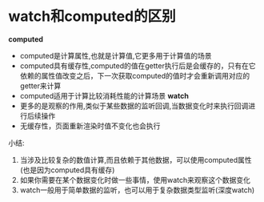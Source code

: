 # watch和computed的区别
**computed**
+ computed是计算属性,也就是计算值,它更多用于计算值的场景
+ computed具有缓存性,computed的值在getter执行后是会缓存的，只有在它依赖的属性值改变之后，下一次获取computed的值时才会重新调用对应的getter来计算
+ computed适用于计算比较消耗性能的计算场景
**watch**
+ 更多的是观察的作用,类似于某些数据的监听回调,当数据变化时来执行回调进行后续操作
+ 无缓存性，页面重新渲染时值不变化也会执行

小结:
1. 当涉及比较复杂的数值计算,而且依赖于其他数据，可以使用computed属性(也是因为computed具有缓存)
2. 如果你需要在某个数据变化时做一些事情，使用watch来观察这个数据变化
3. watch一般用于简单数据的监听，也可以用于复杂数据类型监听(深度watch)
